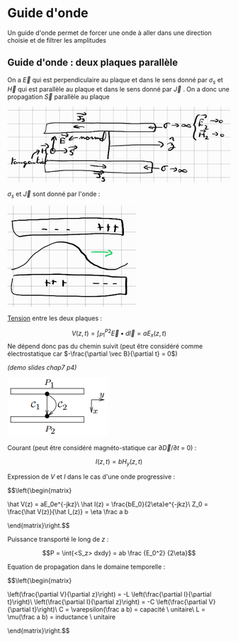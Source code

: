 # Guide d'onde

Un guide d'onde permet de forcer une onde à aller dans une direction choisie et de filtrer les amplitudes

## Guide d'onde : deux plaques parallèle

On a $\vec E$ qui est perpendiculaire au plaque et dans le sens donné par $\sigma_s$ et $\vec H$ qui est parallèle au plaque et dans le sens donné par $\vec J$ . On a donc une propagation $\vec S$ parallèle au plaque 

![](attachments/Pasted%20image%2020230726112343.png)

$\sigma_s$ et $\vec J$ sont donné par l'onde :

![](attachments/Pasted%20image%2020230726112951.png)

[Tension](Potentiel%20électrique.md) entre les deux plaques :

$$V(z,t)=\int_{P1}^{P2}{\vec E \bullet d\vec l} = aE_x(z,t)$$
Ne dépend donc pas du chemin suivit (peut être considéré comme électrostatique car $-\frac{\partial \vec B}{\partial t} = 0$)

*(demo slides chap7 p4)*

![](attachments/Pasted%20image%2020230726113540.png)

Courant (peut être considéré magnéto-statique car $\partial \vec D / \partial t$ = 0) :

$$I(z,t) = bH_y(z,t)$$

Expression de $V$ et $I$ dans le cas d'une onde progressive :

$$\left\{\begin{matrix}

\hat V(z) = aE_0e^{-jkz}\\
\hat I(z) = \frac{bE_0}{2\eta}e^{-jkz}\\
Z_0 = \frac{\hat V(z)}{\hat I_(z)} = \eta \frac a b

\end{matrix}\right.$$

Puissance transporté le long de $z$ :

$$P = \int{<S_z> dxdy} = ab \frac {E_0^2} {2\eta}$$

Equation de propagation dans le domaine temporelle :

$$\left\{\begin{matrix}

\left(\frac{\partial V}{\partial z}\right) = -L \left(\frac{\partial I}{\partial t}\right)\\
\left(\frac{\partial I}{\partial z}\right) = -C \left(\frac{\partial V}{\partial t}\right)\\
C = \varepsilon(\frac a b) = capacité \ unitaire\\
L = \mu(\frac a b) = inductance \ unitaire

\end{matrix}\right.$$
